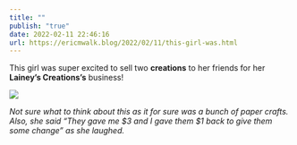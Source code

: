 ```yaml
---
title: ""
publish: "true"
date: 2022-02-11 22:46:16
url: https://ericmwalk.blog/2022/02/11/this-girl-was.html
---
```

This girl was super excited to sell two **creations** to her friends for her **Lainey’s Creations’s** business!

![](https://ericmwalk.blog/uploads/2022/494564b88d.jpg)

*Not sure what to think about this as it for sure was a bunch of paper crafts. Also, she said “They gave me $3 and I gave them $1 back to give them some change” as she laughed.*